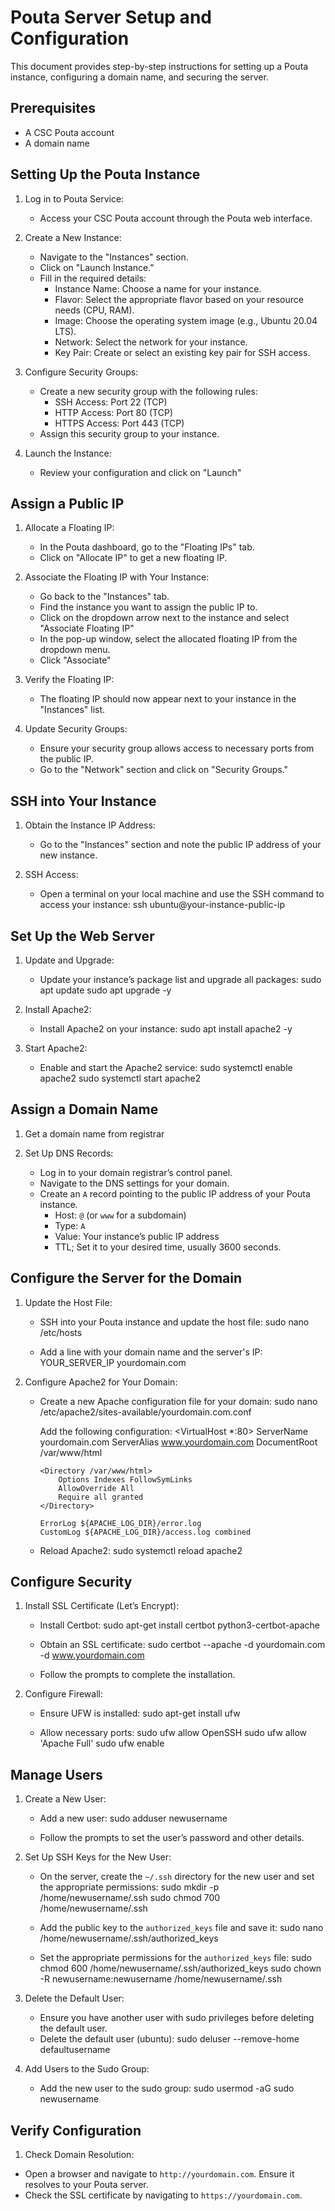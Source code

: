 # Pouta Server Setup and Configuration
This document provides step-by-step instructions for setting up a Pouta instance, configuring a domain name, and securing the server.

## Prerequisites
- A CSC Pouta account
- A domain name

## Setting Up the Pouta Instance
1. Log in to Pouta Service:
   - Access your CSC Pouta account through the Pouta web interface.

2. Create a New Instance:
   - Navigate to the "Instances" section.
   - Click on "Launch Instance."
   - Fill in the required details:
     - Instance Name: Choose a name for your instance.
     - Flavor: Select the appropriate flavor based on your resource needs (CPU, RAM).
     - Image: Choose the operating system image (e.g., Ubuntu 20.04 LTS).
     - Network: Select the network for your instance.
     - Key Pair: Create or select an existing key pair for SSH access.

3. Configure Security Groups:
   - Create a new security group with the following rules:
     - SSH Access: Port 22 (TCP)
     - HTTP Access: Port 80 (TCP)
     - HTTPS Access: Port 443 (TCP)
   - Assign this security group to your instance.

4. Launch the Instance:
   - Review your configuration and click on "Launch"

## Assign a Public IP

1. Allocate a Floating IP:
   - In the Pouta dashboard, go to the "Floating IPs" tab.
   - Click on "Allocate IP" to get a new floating IP.

2. Associate the Floating IP with Your Instance:
   - Go back to the "Instances" tab.
   - Find the instance you want to assign the public IP to.
   - Click on the dropdown arrow next to the instance and select "Associate Floating IP"
   - In the pop-up window, select the allocated floating IP from the dropdown menu.
   - Click "Associate"

3. Verify the Floating IP:
   - The floating IP should now appear next to your instance in the "Instances" list.

4. Update Security Groups:
   - Ensure your security group allows access to necessary ports from the public IP.
   - Go to the "Network" section and click on "Security Groups."

## SSH into Your Instance
1. Obtain the Instance IP Address:
   - Go to the "Instances" section and note the public IP address of your new instance.

2. SSH Access:
   - Open a terminal on your local machine and use the SSH command to access your instance:
    ssh ubuntu@your-instance-public-ip

## Set Up the Web Server
1. Update and Upgrade:
   - Update your instance’s package list and upgrade all packages:
     sudo apt update
     sudo apt upgrade -y

2. Install Apache2:
   - Install Apache2 on your instance:
     sudo apt install apache2 -y

3. Start Apache2:
   - Enable and start the Apache2 service:
     sudo systemctl enable apache2
     sudo systemctl start apache2

## Assign a Domain Name
1. Get a domain name from registrar

2. Set Up DNS Records:
   - Log in to your domain registrar’s control panel.
   - Navigate to the DNS settings for your domain.
   - Create an `A` record pointing to the public IP address of your Pouta instance.
     - Host: `@` (or `www` for a subdomain)
     - Type: `A`
     - Value: Your instance’s public IP address
     - TTL; Set it to your desired time, usually 3600 seconds.

## Configure the Server for the Domain
1. Update the Host File:
   - SSH into your Pouta instance and update the host file:
     sudo nano /etc/hosts

   - Add a line with your domain name and the server's IP:
     YOUR_SERVER_IP yourdomain.com

2. Configure Apache2 for Your Domain:
   - Create a new Apache configuration file for your domain:
     sudo nano /etc/apache2/sites-available/yourdomain.com.conf

     Add the following configuration:
     <VirtualHost *:80>
         ServerName yourdomain.com
         ServerAlias www.yourdomain.com
         DocumentRoot /var/www/html

         <Directory /var/www/html>
             Options Indexes FollowSymLinks
             AllowOverride All
             Require all granted
         </Directory>

         ErrorLog ${APACHE_LOG_DIR}/error.log
         CustomLog ${APACHE_LOG_DIR}/access.log combined
     </VirtualHost>

    - Reload Apache2:
     sudo systemctl reload apache2

## Configure Security
1. Install SSL Certificate (Let’s Encrypt):
   - Install Certbot:
     sudo apt-get install certbot python3-certbot-apache

   - Obtain an SSL certificate:
     sudo certbot --apache -d yourdomain.com -d www.yourdomain.com

   - Follow the prompts to complete the installation.

2. Configure Firewall:
   - Ensure UFW is installed:
     sudo apt-get install ufw

   - Allow necessary ports:
     sudo ufw allow OpenSSH
     sudo ufw allow 'Apache Full'
     sudo ufw enable

## Manage Users
1. Create a New User:
   - Add a new user:
    sudo adduser newusername

   - Follow the prompts to set the user’s password and other details.

2. Set Up SSH Keys for the New User:
    - On the server, create the `~/.ssh` directory for the new user and set the appropriate permissions:
       sudo mkdir -p /home/newusername/.ssh
       sudo chmod 700 /home/newusername/.ssh

    - Add the public key to the `authorized_keys` file and save it:
       sudo nano /home/newusername/.ssh/authorized_keys

    - Set the appropriate permissions for the `authorized_keys` file:
       sudo chmod 600 /home/newusername/.ssh/authorized_keys
       sudo chown -R newusername:newusername /home/newusername/.ssh

3. Delete the Default User:
   - Ensure you have another user with sudo privileges before deleting the default user.
   - Delete the default user (ubuntu):
    sudo deluser --remove-home defaultusername

4. Add Users to the Sudo Group:
   - Add the new user to the sudo group:
     sudo usermod -aG sudo newusername

## Verify Configuration
1.  Check Domain Resolution:
   - Open a browser and navigate to `http://yourdomain.com`. Ensure it resolves to your Pouta server.
   - Check the SSL certificate by navigating to `https://yourdomain.com`.
